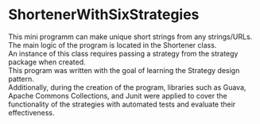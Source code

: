 # ShortenerWithSixStrategies
This mini programm can make unique short strings from any strings/URLs.  
The main logic of the program is located in the Shortener class.   
An instance of this class requires passing a strategy from the strategy package when created.  
This program was written with the goal of learning the Strategy design pattern.  
Additionally, during the creation of the program, libraries such as Guava, Apache Commons Collections, and Junit were applied to cover the functionality of the strategies with automated tests and evaluate their effectiveness.

